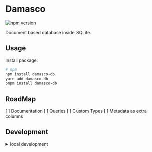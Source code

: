 # Damasco

[![npm version](https://img.shields.io/npm/v/damasco-db?color=yellow)](https://npmjs.com/package/damasco-db)

<!-- [![npm downloads](https://img.shields.io/npm/dm/packageName?color=yellow)](https://npm.chart.dev/packageName) -->

Document based database inside SQLite.

## Usage

Install package:

```sh
# npm
npm install damasco-db
yarn add damasco-db
pnpm install damasco-db
```

## RoadMap

[ ] Documentation
[ ] Queries
[ ] Custom Types
[ ] Metadata as extra columns

## Development

<details>

<summary>local development</summary>

- Clone this repository
- Install latest LTS version of [Node.js](https://nodejs.org/en/)
- Enable [Corepack](https://github.com/nodejs/corepack) using `corepack enable`
- Install dependencies using `pnpm install`
- Run interactive tests using `pnpm dev`

</details>
